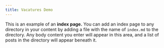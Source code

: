 ```yaml
---
title: Vacatures Demo
---
```


This is an example of an **index page.** You can add an index page to any directory in your content by adding a file with the name of `index.md` to the directory. Any body content you enter will appear in this area, and a list of posts in the directory will appear beneath it.
